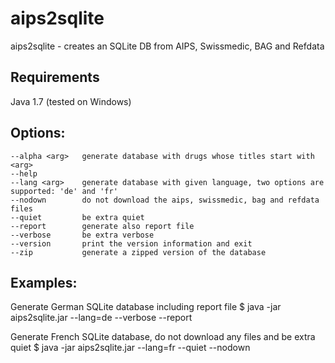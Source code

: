 aips2sqlite
===========

aips2sqlite - creates an SQLite DB from AIPS, Swissmedic, BAG and Refdata

## Requirements

Java 1.7 (tested on Windows)

## Options:

```
--alpha <arg> 	generate database with drugs whose titles start with <arg>
--help
--lang <arg>	generate database with given language, two options are supported: 'de' and 'fr'
--nodown		do not download the aips, swissmedic, bag and refdata files
--quiet			be extra quiet
--report		generate also report file
--verbose		be extra verbose
--version		print the version information and exit
--zip			generate a zipped version of the database 
```

## Examples:

Generate German SQLite database including report file
$ java -jar aips2sqlite.jar --lang=de --verbose --report

Generate French SQLite database, do not download any files and be extra quiet
$ java -jar aips2sqlite.jar --lang=fr --quiet --nodown